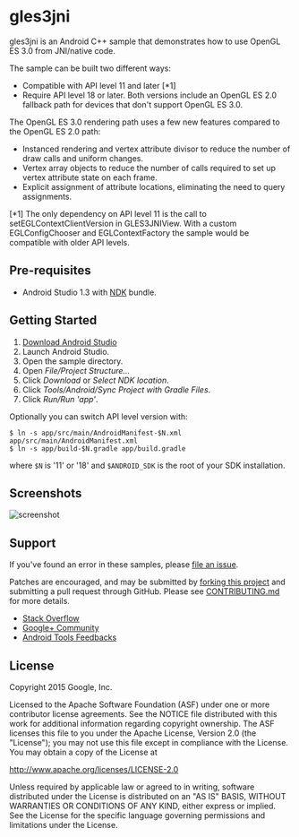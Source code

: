 gles3jni
=========
gles3jni is an Android C++ sample that demonstrates how to use OpenGL ES 3.0 from JNI/native code.

The sample can be built two different ways:
- Compatible with API level 11 and later [*1]
- Require API level 18 or later.
Both versions include an OpenGL ES 2.0 fallback path for devices that don't
support OpenGL ES 3.0.

The OpenGL ES 3.0 rendering path uses a few new features compared to the
OpenGL ES 2.0 path:
- Instanced rendering and vertex attribute divisor to reduce the number of
  draw calls and uniform changes.
- Vertex array objects to reduce the number of calls required to set up
  vertex attribute state on each frame.
- Explicit assignment of attribute locations, eliminating the need to query
  assignments.

[*1] The only dependency on API level 11 is the call to
     setEGLContextClientVersion in GLES3JNIView. With a custom
     EGLConfigChooser and EGLContextFactory the sample would be compatible
     with older API levels.

Pre-requisites
--------------
- Android Studio 1.3 with [NDK](https://developer.android.com/ndk/) bundle.

Getting Started
---------------
1. [Download Android Studio](http://developer.android.com/sdk/index.html)
1. Launch Android Studio.
1. Open the sample directory.
1. Open *File/Project Structure...*
  1. Click *Download* or *Select NDK location*.
  1. Click *Tools/Android/Sync Project with Gradle Files*.
  1. Click *Run/Run 'app'*.

Optionally you can switch API level version with:
```
$ ln -s app/src/main/AndroidManifest-$N.xml app/src/main/AndroidManifest.xml
$ ln -s app/build-$N.gradle app/build.gradle
```
where `$N` is '11' or '18' and `$ANDROID_SDK` is the root of your SDK installation.

Screenshots
-----------
![screenshot](screenshot.png)

Support
-------
If you've found an error in these samples, please [file an issue](https://github.com/googlesamples/android-ndk/issues/new).

Patches are encouraged, and may be submitted by [forking this project](https://github.com/googlesamples/android-ndk/fork) and
submitting a pull request through GitHub. Please see [CONTRIBUTING.md](CONTRIBUTING.md) for more details.

- [Stack Overflow](http://stackoverflow.com/questions/tagged/android-ndk)
- [Google+ Community](https://plus.google.com/communities/105153134372062985968)
- [Android Tools Feedbacks](http://tools.android.com/feedback)

License
-------
Copyright 2015 Google, Inc.

Licensed to the Apache Software Foundation (ASF) under one or more contributor
license agreements.  See the NOTICE file distributed with this work for
additional information regarding copyright ownership.  The ASF licenses this
file to you under the Apache License, Version 2.0 (the "License"); you may not
use this file except in compliance with the License.  You may obtain a copy of
the License at

  http://www.apache.org/licenses/LICENSE-2.0

Unless required by applicable law or agreed to in writing, software
distributed under the License is distributed on an "AS IS" BASIS, WITHOUT
WARRANTIES OR CONDITIONS OF ANY KIND, either express or implied.  See the
License for the specific language governing permissions and limitations under
the License.
